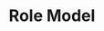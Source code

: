 ---
title       : Role Model
key         : MA-RM
skills      : Leadership, Mentoring, Behaviour, Mindset
difficulty  : expert
area        : management

questions   :
    - "MA-RM-01: Describe a time when you set a positive example that had a significant impact on peers or direct reports."
    - "MA-RM-02: Describe a time when you motivated others through your commitment to delivering results."
    - "MA-RM-03: Describe a time when you demonstrated to others the importance of taking accountability for business outcomes."
desirable :
    - Modelled and encouraged high standards of honesty, integrity, trust, openness, and respect for others
    - Demonstrated a sense of responsibility and commitment to achieving goals/objectives
    - Demonstrated congruence between statements and actions
    - Built trust and open communication among team members and with stakeholders to improve efficiency and strengthen relationships
    - Encouraged team members to resolve issues and make changes to benefit customers and the organisation as a whole
bonus_points:
    - Modelled and encouraged high standards of honesty, integrity, trust, openness, and respect for others, even in challenging situations
    - Demonstrated, and instilled in others, a sense of responsibility and commitment to achieving goals/objectives
    - Demonstrated and emphasised the importance of congruence between statements and actions
    - Built trust and open communication among team members and with senior stakeholders to improve efficiency and strengthen relationships
    - Empowered team members to resolve issues and make changes that benefit customers and the organisation as a whole
---